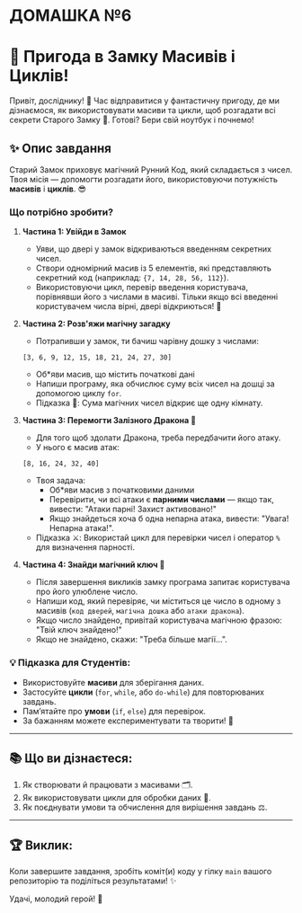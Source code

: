 # ДОМАШКА №6
# 🏰 Пригода в Замку Масивів і Циклів!

Привіт, досліднику! 👋 Час відправитися у фантастичну пригоду, де ми дізнаємося, як використовувати масиви та цикли, щоб розгадати всі секрети Старого Замку 🏰. Готові? Бери свій ноутбук і почнемо!

## ✨ Опис завдання

Старий Замок приховує магічний Рунний Код, який складається з чисел. Твоя місія — допомогти розгадати його, використовуючи потужність **масивів** і **циклів**. 😎

### Що потрібно зробити?
1. **Частина 1: Увійди в Замок**
    - Уяви, що двері у замок відкриваються введенням секретних чисел.
    - Створи одномірний масив із 5 елементів, які представляють секретний код (наприклад: `{7, 14, 28, 56, 112}`).
    - Використовуючи цикл, перевір введення користувача, порівнявши його з числами в масиві. Тільки якщо всі введенні користувачем числа вірні, двері відкриються! 🚪

2. **Частина 2: Розв'яжи магічну загадку**
    - Потрапивши у замок, ти бачиш чарівну дошку з числами:
   ```
   [3, 6, 9, 12, 15, 18, 21, 24, 27, 30]
   ```
    - Об*яви масив, що містить початкові дані
    - Напиши програму, яка обчислює суму всіх чисел на дошці за допомогою циклу `for`.
    - Підказка 📘: Сума магічних чисел відкриє ще одну кімнату.

3. **Частина 3: Перемогти Залізного Дракона 🐉**
    - Для того щоб здолати Дракона, треба передбачити його атаку.
    - У нього є масив атак:
   ```
   [8, 16, 24, 32, 40]
   ```
    - Твоя задача:
      - Об*яви масив з початковими даними
      - Перевірити, чи всі атаки є **парними числами** — якщо так, вивести: "Атаки парні! Захист активовано!"
      - Якщо знайдеться хоча б одна непарна атака, вивести: "Увага! Непарна атака!".
    - Підказка ⚔️: Використай цикл для перевірки чисел і оператор `%` для визначення парності.

4. **Частина 4: Знайди магічний ключ 🔑**
    - Після завершення викликів замку програма запитає користувача про його улюблене число.
    - Напиши код, який перевіряє, чи міститься це число в одному з масивів (`код дверей`, `магічна дошка` або `атаки дракона`).
    - Якщо число знайдено, привітай користувача магічною фразою: "Твій ключ знайдено!"
    - Якщо не знайдено, скажи: "Треба більше магії...".

### 💡 Підказка для Студентів:
- Використовуйте **масиви** для зберігання даних.
- Застосуйте **цикли** (`for`, `while`, або `do-while`) для повторюваних завдань.
- Пам’ятайте про **умови** (`if`, `else`) для перевірок.
- За бажанням можете експериментувати та творити! 🌟

---

## 📚 Що ви дізнаєтеся:
1. Як створювати й працювати з масивами 🗂️.
2. Як використовувати цикли для обробки даних 🔄.
3. Як поєднувати умови та обчислення для вирішення завдань ⚖️.

---

## 🏆 Виклик:
Коли завершите завдання, зробіть коміт(и) коду у гілку `main` вашого репозиторію та поділіться результатами! ✨

Удачі, молодий герой! 🚀